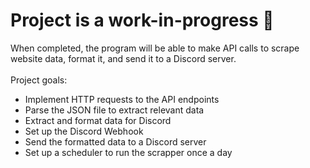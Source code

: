 # Project is a work-in-progress 🔨

When completed, the program will be able to make API calls to scrape website data, format it, and send it to a Discord server. <br/>
<br/>Project goals:
- Implement HTTP requests to the API endpoints
- Parse the JSON file to extract relevant data
- Extract and format data for Discord
- Set up the Discord Webhook
- Send the formatted data to a Discord server
- Set up a scheduler to run the scrapper once a day
